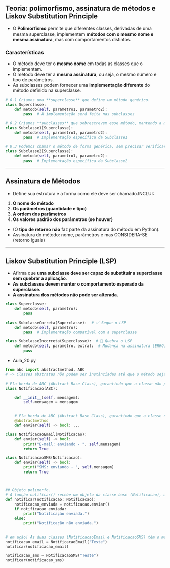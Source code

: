 ## Teoria: polimorfismo, assinatura de métodos e Liskov Substitution Principle
- O **Polimorfismo** permite que diferentes classes, derivadas de uma mesma superclasse, implementem **métodos com o mesmo nome e mesma assinatura**, mas com comportamentos distintos.

### Características
- O método deve ter o **mesmo nome** em todas as classes que o implementam.
- O método deve ter a **mesma assinatura**, ou seja, o mesmo número e tipo de parâmetros.
- As subclasses podem fornecer uma **implementação diferente** do método definido na superclasse.

```python
# 0.1 Criamos uma **superclasse** que define um método genérico.
class Superclasse:
    def metodo(self, parametro1, parametro2):
        pass  # A implementação será feita nas subclasses

# 0.2 Criamos **subclasses** que sobrescrevem esse método, mantendo a mesma assinatura.
class Subclasse1(Superclasse):
    def metodo(self, parametro1, parametro2):
        pass  # Implementação específica da Subclasse1

# 0.3 Podemos chamar o método de forma genérica, sem precisar verificar o tipo da classe.
class Subclasse2(Superclasse):
    def metodo(self, parametro1, parametro2):
        pass  # Implementação específica da Subclasse2
```

---
## Assinatura de Métodos
- Define sua estrutura e a forma como ele deve ser chamado.INCLUI:
1. **O nome do método**
2. **Os parâmetros (quantidade e tipo)**
3. **A ordem dos parâmetros**
4. **Os valores padrão dos parâmetros (se houver)**
+ (O **tipo de retorno** **não** faz parte da assinatura do método em Python).
+ Assinatura do método: nome, parâmetros e mas CONSIDERA-SE (retorno iguais)
---

##  Liskov Substitution Principle (LSP)
- Afirma que **uma subclasse deve ser capaz de substituir a superclasse sem quebrar a aplicação**.
- **As subclasses devem manter o comportamento esperado da superclasse.**
- **A assinatura dos métodos não pode ser alterada.**

```python
class Superclasse:
    def metodo(self, parametro):
        pass

class SubclasseCorreta(Superclasse):  # ✅ Segue o LSP
    def metodo(self, parametro):
        pass  # Implementação compatível com a superclasse

class SubclasseIncorreta(Superclasse):  # 🚨 Quebra o LSP
    def metodo(self, parametro, extra):  # Mudança na assinatura (ERRO)
        pass
```

- Aula_20.py
```py
from abc import abstractmethod, ABC
# -> Classes abstratas nõo podem ser instânciadas até que o método seja concreto.

# Ela herda de ABC (Abstract Base Class), garantindo que a classe não possa ser instanciada diretamente.
class Notificacao(ABC):

    def __init__(self, mensagem):
        self.mensagem = mensagem


    # Ela herda de ABC (Abstract Base Class), garantindo que a classe não possa ser instanciada diretamente.
    @abstractmethod
    def enviar(self) -> bool: ...

class NotificacaoEmail(Notificacao):
    def enviar(self) -> bool:
        print("E-mail: enviando - ", self.mensagem)
        return True

class NotificacaoSMS(Notificacao):
    def enviar(self) -> bool:
        print("SMS: enviando - ", self.mensagem)
        return True



## Objeto polimorfo. 
# A função notificar() recebe um objeto da classe base (Notificacao), mas pode trabalhar com qualquer subclasse dela.
def notificar(notificacao: Notificacao):
    notificacao_enviada = notificacao.enviar()
    if notificacao_enviada:
        print("Notificação enviada.")
    else:
        print("Notificação não enviada.")

    
# em ação! As duas classes (NotificacaoEmail e NotificacaoSMS) têm o mesmo método (enviar()), mas implementações diferentes.
notificacao_email = NotificacaoEmail("Teste")
notificar(notificacao_email)

notificacao_sms = NotificacaoSMS("Teste")
notificar(notificacao_sms)
```